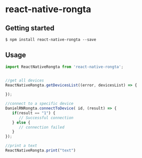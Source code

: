 # react-native-rongta

## Getting started

`$ npm install react-native-rongta --save`

## Usage
```javascript
import ReactNativeRongta from 'react-native-rongta';


//get all devices
ReactNativeRongta.getDevicesList((error, devicesList) => {
      
});

//connect to a specific device
DanielRNRongta.connectToDevice( id, (result) => {
   if(result == "1") {
      // Successful connection
   } else {
      // connection failed
   }
});

//print a text
ReactNativeRongta.print("text")
